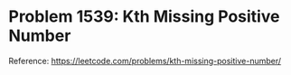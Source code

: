 # Problem 1539: Kth Missing Positive Number

Reference: https://leetcode.com/problems/kth-missing-positive-number/